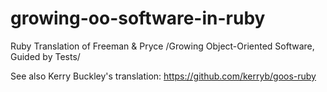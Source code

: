 growing-oo-software-in-ruby
===========================

Ruby Translation of Freeman &amp; Pryce /Growing Object-Oriented Software, Guided by Tests/

See also Kerry Buckley's translation: https://github.com/kerryb/goos-ruby
